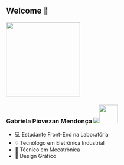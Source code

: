 ## Welcome :speech_balloon:



<img width="200px" src="https://m.gifmania.co.uk/Walt-Disney-Animated-Gifs/Animated-Pixar-Movies/Wall-E/Wall-E-Hanging-82777.gif" />


### Gabriela Piovezan Mendonça  [<img src="https://img.icons8.com/color/30/000000/linkedin.png">](https://www.linkedin.com/in/gabrielapiovezan/)<img width="50" src="https://64.media.tumblr.com/tumblr_mbrfv16TZj1r9y3da.gif" />

- 💻 Estudante Front-End na Laboratória 
- :bulb: Tecnólogo em Eletrônica Industrial 
- 🤖 Técnico em Mecatrônica 
- 🎨 Design Gráfico 



<!--
![gabrielapiovezan's github stats](https://github-readme-stats.vercel.app/api?username=GabrielaPiovezan&show_icons=true&theme=synthwave)

[![Top Langs](https://github-readme-stats.vercel.app/api/top-langs/?username=gabrielapiovezan&layout=compact)](https://github.com/anuraghazra/github-readme-stats)
-->


<!--
**gabrielapiovezan/GabrielaPiovezan** is a ✨ _special_ ✨ repository because its `README.md` (this file) appears on your GitHub profile.

Here are some ideas to get you started:

- 🔭 I’m currently working on ...
- 🌱 I’m currently learning ...
- 👯 I’m looking to collaborate on ...
- 🤔 I’m looking for help with ...
- 💬 Ask me about ...
- 📫 How to reach me: ...
- 😄 Pronouns: ...
- ⚡ Fun fact: ...
-->
